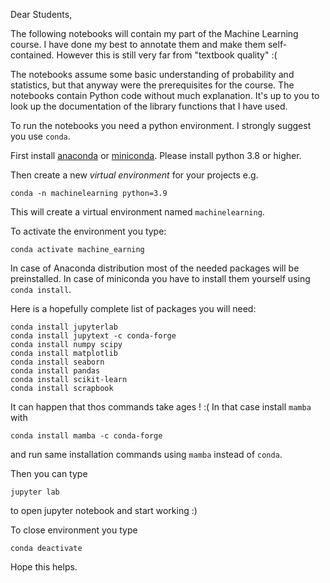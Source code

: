 Dear Students,

The following notebooks will contain my part of the Machine Learning course. I have done my best to annotate them and make them self-contained. However this is still very far from "textbook quality" :( 

The notebooks assume some basic understanding of probability and statistics, but that anyway were the prerequisites for the course. The notebooks contain Python code without much explanation. It's up to you to look up the documentation of the library functions that I have used. 

To run the notebooks you need a python environment. I strongly suggest you use `conda`. 


First install [anaconda](https://www.anaconda.com/distribution/) or [miniconda](https://docs.conda.io/en/latest/miniconda.html). Please install python 3.8 or higher. 

Then create a new _virtual environment_ for your projects e.g.
```
conda -n machinelearning python=3.9
```
This will create a virtual environment named `machinelearning`. 

To activate the environment you type:
```
conda activate machine_earning 
```


In case of Anaconda distribution most of the needed packages will be preinstalled. In case of miniconda you have to install them yourself using `conda install`. 

Here is a hopefully complete list of packages you will need:

```
conda install jupyterlab
conda install jupytext -c conda-forge
conda install numpy scipy 
conda install matplotlib
conda install seaborn
conda install pandas
conda install scikit-learn
conda install scrapbook
```
 
It can happen that thos commands take ages ! :( In that case install `mamba` with
```
conda install mamba -c conda-forge
```

and run same installation commands using `mamba` instead of `conda`. 
 
Then you can type
```
jupyter lab 
```
to open jupyter notebook  and start working :)

To close environment you type 
```
conda deactivate
```
 
Hope this helps. 







